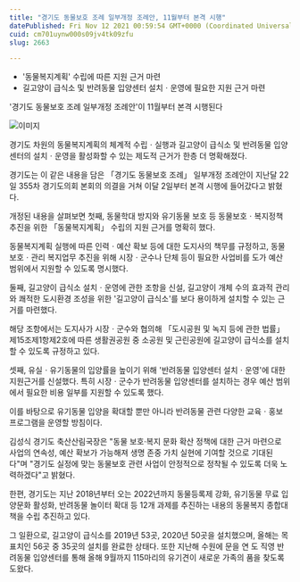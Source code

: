 ```yaml
---
title: "경기도 동물보호 조례 일부개정 조례안, 11월부터 본격 시행"
datePublished: Fri Nov 12 2021 00:59:54 GMT+0000 (Coordinated Universal Time)
cuid: cm701uynw000s09jv4tk09zfu
slug: 2663

---
```



- '동물복지계획' 수립에 따른 지원 근거 마련
- 길고양이 급식소 및 반려동물 입양센터 설치ㆍ운영에 필요한 지원 근거 마련

'경기도 동물보호 조례 일부개정 조례안'이 11월부터 본격 시행된다

![이미지](https://cdn.hashnode.com/res/hashnode/image/upload/v1739252209336/a3102fc9-256d-41ee-8ec9-1ffcf88e75e3.jpeg)

경기도 차원의 동물복지계획의 체계적 수립ㆍ실행과 길고양이 급식소 및 반려동물 입양센터의 설치ㆍ운영을 활성화할 수 있는 제도적 근거가 한층 더 명확해졌다.

경기도는 이 같은 내용을 담은 「경기도 동물보호 조례」 일부개정 조례안이 지난달 22일 355차 경기도의회 본회의 의결을 거쳐 이달 2일부터 본격 시행에 들어갔다고 밝혔다.

개정된 내용을 살펴보면 첫째, 동물학대 방지와 유기동물 보호 등 동물보호ㆍ복지정책 추진을 위한 「동물복지계획」 수립의 지원 근거를 명확히 했다.

동물복지계획 실행에 따른 인력ㆍ예산 확보 등에 대한 도지사의 책무를 규정하고, 동물 보호ㆍ관리 복지업무 추진을 위해 시장ㆍ군수나 단체 등이 필요한 사업비를 도가 예산 범위에서 지원할 수 있도록 명시했다.

둘째, 길고양이 급식소 설치ㆍ운영에 관한 조항을 신설, 길고양이 개체 수의 효과적 관리와 쾌적한 도시환경 조성을 위한 '길고양이 급식소'를 보다 용이하게 설치할 수 있는 근거를 마련했다.

해당 조항에서는 도지사가 시장ㆍ군수와 협의해 「도시공원 및 녹지 등에 관한 법률」 제15조제1항제2호에 따른 생활권공원 중 소공원 및 근린공원에 길고양이 급식소를 설치할 수 있도록 규정하고 있다.

셋째, 유실ㆍ유기동물의 입양률을 높이기 위해 '반려동물 입양센터 설치ㆍ운영'에 대한 지원근거를 신설했다. 특히 시장ㆍ군수가 반려동물 입양센터를 설치하는 경우 예산 범위에서 필요한 비용 일부를 지원할 수 있도록 했다.

이를 바탕으로 유기동물 입양을 확대할 뿐만 아니라 반려동물 관련 다양한 교육ㆍ홍보 프로그램을 운영할 방침이다.

김성식 경기도 축산산림국장은 "동물 보호·복지 문화 확산 정책에 대한 근거 마련으로 사업의 연속성, 예산 확보가 가능해져 생명 존중 가치 실현에 기여할 것으로 기대된다"며 "경기도 실정에 맞는 동물보호 관련 사업이 안정적으로 정착될 수 있도록 더욱 노력하겠다"고 밝혔다.

한편, 경기도는 지난 2018년부터 오는 2022년까지 동물등록제 강화, 유기동물 무료 입양문화 활성화, 반려동물 놀이터 확대 등 12개 과제를 추진하는 내용의 동물복지 종합대책을 수립 추진하고 있다.

그 일환으로, 길고양이 급식소를 2019년 53곳, 2020년 50곳을 설치했으며, 올해는 목표치인 56곳 중 35곳의 설치를 완료한 상태다. 또한 지난해 수원에 문을 연 도 직영 반려동물 입양센터를 통해 올해 9월까지 115마리의 유기견이 새로운 가족의 품을 찾도록 도왔다.